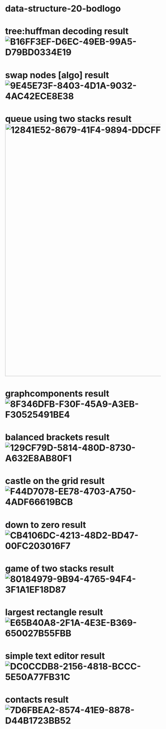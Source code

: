 # data-structure-20-bodlogo
# tree:huffman decoding result ![B16FF3EF-D6EC-49EB-99A5-D79BD0334E19](https://github.com/user-attachments/assets/9337231f-2742-4c2f-8e2b-06e8f69b6e9f)
# swap nodes [algo] result ![9E45E73F-8403-4D1A-9032-4AC42ECE8E38](https://github.com/user-attachments/assets/8f03830d-4edc-4c5f-8c83-d910dddadc58)
# queue using two stacks result <img width="814" alt="12841E52-8679-41F4-9894-DDCFF51BEB33" src="https://github.com/user-attachments/assets/8d79ec12-6401-428b-8a9f-91d0fe90a5a8" />
# graphcomponents result ![8F346DFB-F30F-45A9-A3EB-F30525491BE4](https://github.com/user-attachments/assets/790fe0a2-4310-4e3a-9a13-a82e694d69bf)
# balanced brackets result ![129CF79D-5814-480D-8730-A632E8AB80F1](https://github.com/user-attachments/assets/383a2536-eece-4262-b610-bc60dd912f75)
# castle on the grid result ![F44D7078-EE78-4703-A750-4ADF66619BCB](https://github.com/user-attachments/assets/e3180d15-6ec2-4dad-803b-afd057185423)
# down to zero result ![CB4106DC-4213-48D2-BD47-00FC203016F7](https://github.com/user-attachments/assets/e084b8a6-07f6-4c35-b2a8-45a41a99cfab)
# game of two stacks result ![80184979-9B94-4765-94F4-3F1A1EF18D87](https://github.com/user-attachments/assets/71c694fd-8b79-4510-816e-cc154b8025c0)
# largest rectangle result ![E65B40A8-2F1A-4E3E-B369-650027B55FBB](https://github.com/user-attachments/assets/6f9f24e2-a045-4eeb-821f-0738da6b30d2)
# simple text editor result ![DC0CCDB8-2156-4818-BCCC-5E50A77FB31C](https://github.com/user-attachments/assets/de32d357-09c7-45c5-8a85-c008489bca9a)
# contacts result ![7D6FBEA2-8574-41E9-8878-D44B1723BB52](https://github.com/user-attachments/assets/ebe83b7e-b2c2-4288-be2d-46867c7355c3)
